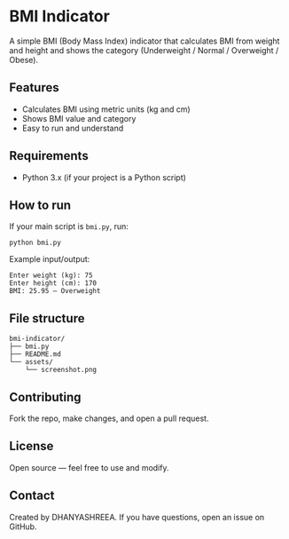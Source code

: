 # BMI Indicator

A simple BMI (Body Mass Index) indicator that calculates BMI from weight and height and shows the category (Underweight / Normal / Overweight / Obese).

## Features
- Calculates BMI using metric units (kg and cm)
- Shows BMI value and category
- Easy to run and understand

## Requirements
- Python 3.x (if your project is a Python script)

## How to run
If your main script is `bmi.py`, run:
```
python bmi.py
```

Example input/output:
```
Enter weight (kg): 75
Enter height (cm): 170
BMI: 25.95 — Overweight
```

## File structure
```
bmi-indicator/
├── bmi.py
├── README.md
└── assets/
    └── screenshot.png
```

## Contributing
Fork the repo, make changes, and open a pull request.

## License
Open source — feel free to use and modify.

## Contact
Created by DHANYASHREEA. If you have questions, open an issue on GitHub.
